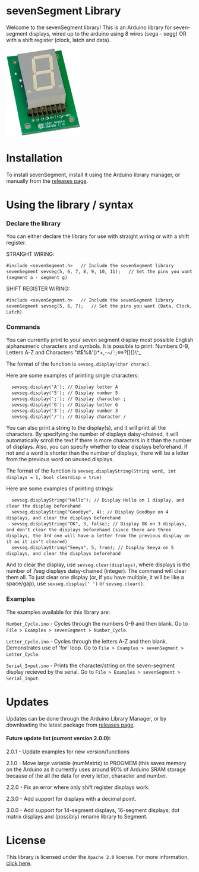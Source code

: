 # sevenSegment Library
Welcome to the sevenSegment library! This is an Arduino library for seven-segment displays, wired up to the arduino using 8 wires (sega - segg) OR with a shift register (clock, latch and data).

<img src="extras/SevSeg.png" alt="seven segment display" width="200"/>

# Installation
To install sevenSegment, install it using the Arduino library manager, or manually from the [releases page](https://github.com/Blake-Tourneur/sevenSegment/releases).

# Using the library / syntax
### Declare the library
You can either declare the library for use with straight wiring or with a shift register.

STRAIGHT WIRING:
```
#include <sevenSegment.h>   // Include the sevenSegment library
sevenSegment sevseg(5, 6, 7, 8, 9, 10, 11);   // Set the pins you want (segment a - segment g)
```
SHIFT REGISTER WIRING:
```
#include <sevenSegment.h>   // Include the sevenSegment library
sevenSegment sevseg(5, 6, 7);   // Set the pins you want (Data, Clock, Latch)
```

### Commands
You can currently print to your seven segment display most possible English alphanumeric characters and symbols. It is possible to print: Numbers 0-9, Letters A-Z and Characters "#$%&'()*+,-~/\`:;<=>?[]{}\\^_

The format of the function is `sevseg.display(char charac)`.

Here are some examples of printing single characters:
```
  sevseg.display('A'); // Display letter A
  sevseg.display('5'); // Display number 5
  sevseg.display(';'); // Display character ;
  sevseg.display('G'); // Display letter G
  sevseg.display('3'); // Display number 3
  sevseg.display('/'); // Display character /
```
You can also print a string to the display(s), and it will print all the characters. By specifying the number of displays daisy-chained, it will automatically scroll the text if there is more characters in it than the number of displays. Also, you can specify whether to clear displays beforehand. If not and a word is shorter than the number of displays, there will be a letter from the previous word on unused displays.

The format of the function is `sevseg.displayString(String word, int displays = 1, bool cleardisp = true)`

Here are some examples of printing strings:
```
  sevseg.displayString("Hello"); // Display Hello on 1 display, and clear the display beforehand
  sevseg.displayString("Goodbye", 4); // Display Goodbye on 4 displays, and clear the displays beforehand
  sevseg.displayString("OK", 3, false); // Display OK on 3 displays, and don't clear the displays beforehand (since there are three displays, the 3rd one will have a letter from the previous display on it as it isn't cleared)
  sevseg.displayString("Seeya", 5, true); // Display Seeya on 5 displays, and clear the displays beforehand
```

And to clear the display, use `sevseg.clear(displays)`, where displays is the number of 7seg displays daisy-chained (integer). The command will clear them all. To just clear one display (or, if you have multiple, it will be like a space/gap), use `sevseg.display(' ')` or `sevseg.clear()`.

### Examples
The examples available for this library are:

`Number_Cycle.ino` - Cycles through the numbers 0-9 and then blank. Go to `File > Examples > sevenSegment > Number_Cycle`.

`Letter_Cycle.ino` - Cycles through the letters A-Z and then blank. Demonstrates use of 'for' loop. Go to `File > Examples > sevenSegment > Letter_Cycle`.

`Serial_Input.ino` - Prints the character/string on the seven-segment display recieved by the serial. Go to `File > Examples > sevenSegment > Serial_Input`.

# Updates
Updates can be done through the Arduino Library Manager, or by downloading the latest package from [releases page](https://github.com/Blake-Tourneur/sevenSegment/releases).
#### Future update list (current version 2.0.0):
2.0.1 - Update examples for new version/functions

2.1.0 - Move large variable (numMatrix) to PROGMEM (this saves memory on the Arduino as it currently uses around 90% of Arduino SRAM storage because of the all the data for every letter, character and number.

2.2.0 - Fix an error where only shift register displays work.

2.3.0 - Add support for displays with a decimal point.

3.0.0 - Add support for 14-segment displays, 16-segment displays, dot matrix displays and (possibly) rename library to Segment.

# License
This library is licensed under the `Apache 2.0` license. For more information, [click here](https://www.apache.org/licenses/LICENSE-2.0).
